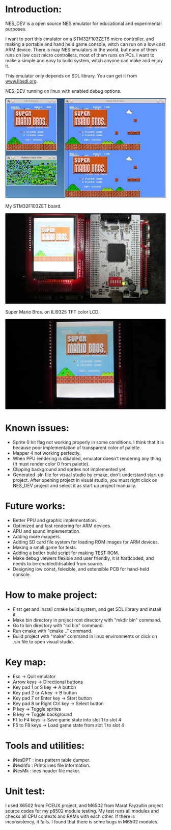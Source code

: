  Introduction:
===============

NES_DEV is a open source NES emulator for educational and experimental purposes.

I want to port this emulator on a STM32F103ZET6 micro controller, and making
a portable and hand held game console, witch can run on a low cost ARM device.
There is may NES emulators in the world, but none of them runs on low cost micro
controllers, most of them runs on PCs. I want to make a simple and easy to build
system, witch anyone can make and enjoy it.

This emulator only depends on SDL library. You can get it from www.libsdl.org.

NES_DEV running on linux with enabled debug options.

![Linux](Images/linux.jpg?raw=true "NES_DEV on linux")

My STM32F103ZET board.

![STM32 board](Images/NESonSTM32.jpg?raw=true "NES on STM32")

Super Mario Bros. on ILI9325 TFT color LCD.

![Super Mario Bros.](Images/SuperMarioBros.jpg?raw=true "Super Mario Bros.")


 Known issues:
===============
* Sprite 0 hit flag not working properly in some conditions. I think that it is
because poor implementation of transparent color of palette.
* Mapper 4 not working perfectly.
* When PPU rendering is disabled, emulator doesn't rendering any thing (It must
render color 0 from palette).
* Clipping background and sprites not implemented yet.
* Generated .sln file for visual studio by cmake, don't understand start up
project. After opening project in visual studio, you must right click on NES_DEV
project and select it as start up project manually.

 Future works:
===============
* Better PPU and graphic implementation.
* Optimized and fast rendering for ARM devices.
* APU and sound implementation.
* Adding more mappers.
* Adding SD card file system for loading ROM images for ARM devices.
* Making a small game for tests.
* Adding a better build script for making TEST ROM.
* Make debug viewers flexible and user friendly, it is hardcoded, and needs to 
be enabled/disabled from source.
* Designing low const, felexible, and extensible PCB for hand-held console.

 How to make project:
======================
* First get and install cmake build system, and get SDL library and install it.
* Make bin directory in project root directory with "mkdir bin" command.
* Go to bin directory with "cd bin" command.
* Run cmake with "cmake .." command.
* Build project with "make" command in linux environments or click on .sln file
to open visual studio.

 Key map:
==========
* Esc -> Quit emulator
* Arrow keys -> Directional buttons
* Key pad 1 or S key -> A button
* Key pad 2 or A key -> B button
* Key pad 7 or Enter key -> Start button
* Key pad 8 or Right Ctrl key -> Select button
* P key -> Toggle sprites
* B key -> Toggle background
* F1 to F4 keys -> Save game state into slot 1 to slot 4
* F5 to F8 keys -> Load game state from slot 1 to slot 4

 Tools and utilities:
======================
* iNesDPT : ines pattern table dumper.
* iNesInfo : Prints ines file information.
* iNesMk : ines header file maker.

 Unit test:
============
I used X6502 from FCEUX project, and M6502 from Marat Fayzullin project source
codes for my p6502 module testing. My test runs all modules and checks all CPU 
contexts and RAMs with each other. If there is inconsistency, it fails. I found 
that there is some bugs in M6502 modules.

